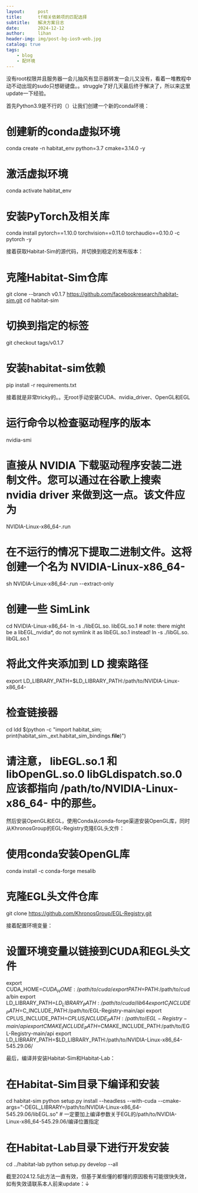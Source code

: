 ```yaml
---
layout:     post
title:      tf相关依赖项的匹配选择
subtitle:   解决方案日志
date:       2024-12-12
author:     lihan
header-img: img/post-bg-ios9-web.jpg
catalog: true
tags:
    - blog
    - 配环境
---
```


没有root权限并且服务器一会儿抽风有显示器转发一会儿又没有，看着一堆教程中动不动出现的sudo只想砸键盘。。struggle了好几天最后终于解决了，所以来这里update一下经验。

首先Python3.9是不行的（）让我们创建一个新的conda环境：

# 创建新的conda虚拟环境
conda create -n habitat_env python=3.7 cmake=3.14.0 -y

# 激活虚拟环境
conda activate habitat_env 

# 安装PyTorch及相关库
conda install pytorch==1.10.0 torchvision==0.11.0 torchaudio==0.10.0 -c pytorch -y

接着获取Habitat-Sim的源代码，并切换到稳定的发布版本：

# 克隆Habitat-Sim仓库
git clone --branch v0.1.7 https://github.com/facebookresearch/habitat-sim.git
cd habitat-sim

# 切换到指定的标签
git checkout tags/v0.1.7

# 安装habitat-sim依赖
pip install -r requirements.txt

接着就是非常tricky的。。无root手动安装CUDA、nvidia_driver、OpenGL和EGL

# 运行命令以检查驱动程序的版本
nvidia-smi

# 直接从 NVIDIA 下载驱动程序安装二进制文件。您可以通过在谷歌上搜索 nvidia driver <version-id> 来做到这一点。该文件应为 
NVIDIA-Linux-x86_64-<version-id>.run

# 在不运行的情况下提取二进制文件。这将创建一个名为 NVIDIA-Linux-x86_64-<version-id>
sh NVIDIA-Linux-x86_64-<version-id>.run --extract-only  

# 创建一些 SimLink
cd NVIDIA-Linux-x86_64-<version-id>
ln -s ./libEGL.so.<version-id>  libEGL.so.1 # note: there might be a libEGL_nvidia*, do not symlink it as libEGL.so.1 instead!
ln -s ./libGL.so.<version> libGL.so.1      

# 将此文件夹添加到 LD 搜索路径
export LD_LIBRARY_PATH=$LD_LIBRARY_PATH:/path/to/NVIDIA-Linux-x86_64-<version-id>

# 检查链接器
cd
ldd $(python -c "import habitat_sim; print(habitat_sim._ext.habitat_sim_bindings.__file__)")

# 请注意， libEGL.so.1 和 libOpenGL.so.0 libGLdispatch.so.0 应该都指向 /path/to/NVIDIA-Linux-x86_64-<version-id> 中的那些。

然后安装OpenGL和EGL，使用Conda从conda-forge渠道安装OpenGL库，同时从KhronosGroup的EGL-Registry克隆EGL头文件：

# 使用conda安装OpenGL库
conda install -c conda-forge mesalib

# 克隆EGL头文件仓库
git clone https://github.com/KhronosGroup/EGL-Registry.git

接着配置环境变量：

# 设置环境变量以链接到CUDA和EGL头文件
export CUDA_HOME=$CUDA_HOME:/path/to/cuda/
export PATH=$PATH:/path/to/cuda/bin
export LD_LIBRARY_PATH=$LD_LIBRARY_PATH:/path/to/cuda/lib64
export C_INCLUDE_PATH=$C_INCLUDE_PATH:/path/to/EGL-Registry-main/api
export CPLUS_INCLUDE_PATH=$CPLUS_INCLUDE_PATH:/path/to/EGL-Registry-main/api
export CMAKE_INCLUDE_PATH=$CMAKE_INCLUDE_PATH:/path/to/EGL-Registry-main/api
export LD_LIBRARY_PATH=$LD_LIBRARY_PATH:/path/to/NVIDIA-Linux-x86_64-545.29.06/

最后，编译并安装Habitat-Sim和Habitat-Lab：

# 在Habitat-Sim目录下编译和安装
cd habitat-sim
python setup.py install --headless --with-cuda --cmake-args="-DEGL_LIBRARY=/path/to/NVIDIA-Linux-x86_64-545.29.06/libEGL.so" # 一定要加上编译参数关于EGL的/path/to/NVIDIA-Linux-x86_64-545.29.06/编译位置指定

# 在Habitat-Lab目录下进行开发安装
cd ../habitat-lab
python setup.py develop --all

截至2024.12.5此方法一直有效，但基于某些懂的都懂的原因极有可能很快失效，如有失效请联系本人前来update：↓